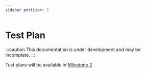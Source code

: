 ```yaml
---
sidebar_position: 5
---
```


# Test Plan

:::caution
This documentation is under development and may be incomplete.
:::

Test plans will be available in [Milestone 2](/docs/reference/development_roadmap/#milestone-2)


